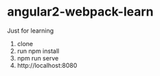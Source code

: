 # angular2-webpack-learn
Just for learning


1. clone
2. run npm install
3. npm run serve
4. http://localhost:8080
